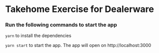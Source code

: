 # Takehome Exercise for Dealerware

### Run the following commands to start the app

`yarn` to install the dependencies

`yarn start` to start the app. The app will open on http://localhost:3000
